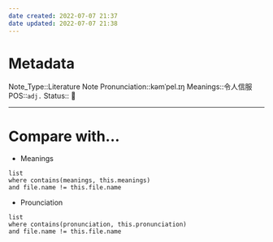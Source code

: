 ```yaml
---
date created: 2022-07-07 21:37
date updated: 2022-07-07 21:38
---
```


# Metadata

Note_Type::Literature Note
Pronunciation::kəmˈpel.ɪŋ
Meanings::令人信服
POS::`adj.`
Status:: 👶

---

# Compare with...

- Meanings

```dataview
list
where contains(meanings, this.meanings)
and file.name != this.file.name
```

- Prounciation

```dataview
list
where contains(pronunciation, this.pronunciation)
and file.name != this.file.name
```
